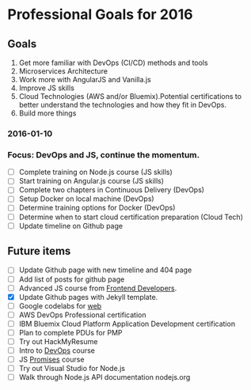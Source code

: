 # Professional Goals for 2016

## Goals
1. Get more familiar with DevOps (CI/CD) methods and tools
2. Microservices Architecture
3. Work more with AngularJS and Vanilla.js
4. Improve JS skills
5. Cloud Technologies (AWS and/or Bluemix).Potential certifications to better understand the technologies and how they fit in DevOps.
6. Build more things

### 2016-01-10
### Focus: DevOps and JS, continue the momentum. 
- [ ] Complete training on Node.js course (JS skills)
- [ ] Start training on Angular.js course (JS skills)
- [ ] Complete two chapters in Continuous Delivery (DevOps)
- [ ] Setup Docker on local machine (DevOps)
- [ ] Determine training options for Docker (DevOps)
- [ ] Determine when to start cloud certification preparation (Cloud Tech)
- [ ] Update timeline on Github page

## Future items
- [ ] Update Github page with new timeline and 404 page
- [ ] Add list of posts for github page
- [ ] Advanced JS course from [Frontend Developers](https://frontendmasters.com/courses/).
- [x] Update Github pages with Jekyll template.
- [ ] Google codelabs for [web](https://codelabs.developers.google.com/)
- [ ] AWS DevOps Professional certification
- [ ] IBM Bluemix Cloud Platform Application Development certification
- [ ] Plan to complete PDUs for PMP
- [ ] Try out HackMyResume
- [ ] Intro to [DevOps](https://www.udacity.com/course/intro-to-devops--ud611) course
- [ ] JS [Promises](https://www.udacity.com/course/javascript-promises--ud898) course
- [ ] Try out Visual Studio for Node.js
- [ ] Walk through Node.js API documentation nodejs.org
